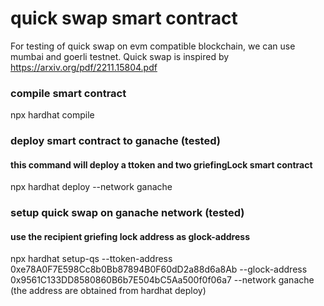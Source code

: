 # quick swap smart contract

For testing of quick swap on evm compatible blockchain, we can use mumbai and goerli testnet. Quick swap is inspired by https://arxiv.org/pdf/2211.15804.pdf  

### compile smart contract
npx hardhat compile

### deploy smart contract to ganache (tested)
#### this command will deploy a ttoken and two griefingLock smart contract
npx hardhat deploy --network ganache

### setup quick swap on ganache network (tested)
#### use the recipient griefing lock address as glock-address
npx hardhat setup-qs --ttoken-address 0xe78A0F7E598Cc8b0Bb87894B0F60dD2a88d6a8Ab --glock-address 0x9561C133DD8580860B6b7E504bC5Aa500f0f06a7  --network ganache
(the address are obtained from hardhat deploy)
